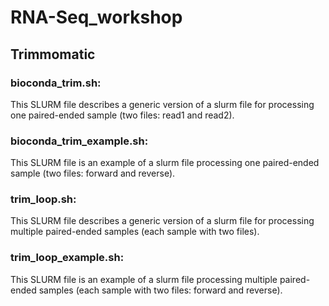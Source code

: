 # RNA-Seq_workshop

## Trimmomatic
### bioconda_trim.sh: 
This SLURM file describes a generic version of a slurm file for processing one paired-ended sample (two files: read1 and read2). 
### bioconda_trim_example.sh: 
This SLURM file is an example of a slurm file processing one paired-ended sample (two files: forward and reverse). 
### trim_loop.sh: 
This SLURM file describes a generic version of a slurm file for processing multiple paired-ended samples (each sample with two files).
### trim_loop_example.sh: 
This SLURM file is an example of a slurm file processing multiple paired-ended samples (each sample with two files: forward and reverse).
